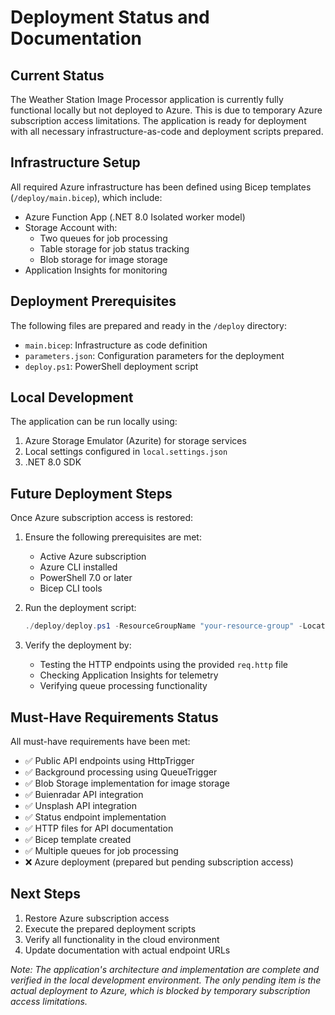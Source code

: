 # Deployment Status and Documentation

## Current Status
The Weather Station Image Processor application is currently fully functional locally but not deployed to Azure. This is due to temporary Azure subscription access limitations. The application is ready for deployment with all necessary infrastructure-as-code and deployment scripts prepared.

## Infrastructure Setup
All required Azure infrastructure has been defined using Bicep templates (`/deploy/main.bicep`), which include:
- Azure Function App (.NET 8.0 Isolated worker model)
- Storage Account with:
  - Two queues for job processing
  - Table storage for job status tracking
  - Blob storage for image storage
- Application Insights for monitoring

## Deployment Prerequisites
The following files are prepared and ready in the `/deploy` directory:
- `main.bicep`: Infrastructure as code definition
- `parameters.json`: Configuration parameters for the deployment
- `deploy.ps1`: PowerShell deployment script

## Local Development
The application can be run locally using:
1. Azure Storage Emulator (Azurite) for storage services
2. Local settings configured in `local.settings.json`
3. .NET 8.0 SDK

## Future Deployment Steps
Once Azure subscription access is restored:

1. Ensure the following prerequisites are met:
   - Active Azure subscription
   - Azure CLI installed
   - PowerShell 7.0 or later
   - Bicep CLI tools

2. Run the deployment script:
   ```powershell
   ./deploy/deploy.ps1 -ResourceGroupName "your-resource-group" -Location "westeurope" -UnsplashAccessKey "your-unsplash-key"
   ```

3. Verify the deployment by:
   - Testing the HTTP endpoints using the provided `req.http` file
   - Checking Application Insights for telemetry
   - Verifying queue processing functionality

## Must-Have Requirements Status
All must-have requirements have been met:
- ✅ Public API endpoints using HttpTrigger
- ✅ Background processing using QueueTrigger
- ✅ Blob Storage implementation for image storage
- ✅ Buienradar API integration
- ✅ Unsplash API integration
- ✅ Status endpoint implementation
- ✅ HTTP files for API documentation
- ✅ Bicep template created
- ✅ Multiple queues for job processing
- ❌ Azure deployment (prepared but pending subscription access)

## Next Steps
1. Restore Azure subscription access
2. Execute the prepared deployment scripts
3. Verify all functionality in the cloud environment
4. Update documentation with actual endpoint URLs

*Note: The application's architecture and implementation are complete and verified in the local development environment. The only pending item is the actual deployment to Azure, which is blocked by temporary subscription access limitations.*